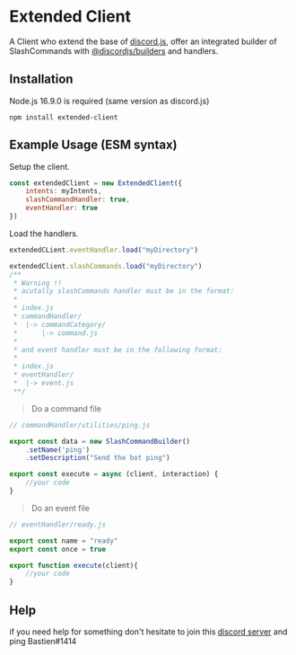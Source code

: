 # Extended Client

A Client who extend the base of [discord.js](https://github.com/discordjs/discord.js), offer an integrated builder of SlashCommands with [@discordjs/builders](https://github.com/discordjs/builders) and handlers.

## Installation

Node.js 16.9.0 is required (same version as discord.js)

```sh-session
npm install extended-client
```

## Example Usage (ESM syntax)

Setup the client.

```js
const extendedClient = new ExtendedClient({
    intents: myIntents,
    slashCommandHandler: true,
    eventHandler: true
})
```

Load the handlers.
```js
extendedCLient.eventHandler.load("myDirectory")

extendedClient.slashCommands.load("myDirectory")
/**
 * Warning !!
 * acutally slashCommands handler must be in the format:
 * 
 * index.js
 * commandHandler/
 *  |-> commandCategory/
 *      |-> command.js
 * 
 * and event handler must be in the following format:
 * 
 * index.js
 * eventHandler/
 *  |-> event.js
 **/
```

> Do a command file
```js
// commandHandler/utilities/ping.js

export const data = new SlashCommandBuilder()
    .setName('ping')
    .setDescription("Send the bot ping")

export const execute = async (client, interaction) {
    //your code
}
```
> Do an event file
```js
// eventHandler/ready.js

export const name = "ready"
export const once = true

export function execute(client){
    //your code
}
```

## Help

if you need help for something don't hesitate to join this [discord server](https://discord.gg/qDwZK8McnW) and ping Bastien#1414